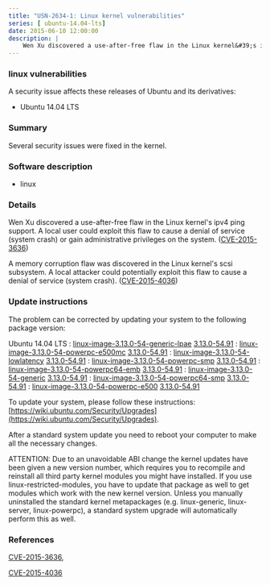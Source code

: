 ```yaml
---
title: "USN-2634-1: Linux kernel vulnerabilities"
series: [ ubuntu-14.04-lts]
date: 2015-06-10 12:00:00
description: |
    Wen Xu discovered a use-after-free flaw in the Linux kernel&#39;s ipv4 ping support. A local user could exploit this flaw to cause a denial of service (system crash) or gain administrative privileges on the system. ([CVE-2015-3636](http://people.ubuntu.com/~ubuntu-security/cve/CVE-2015-3636))
--- 
```

 
### linux vulnerabilities

A security issue affects these releases of Ubuntu and its derivatives:

* Ubuntu 14.04 LTS

### Summary

Several security issues were fixed in the kernel. 

### Software description

* linux 

### Details

Wen Xu discovered a use-after-free flaw in the Linux kernel&#39;s ipv4 ping support. A local user could exploit this flaw to cause a denial of service (system crash) or gain administrative privileges on the system. ([CVE-2015-3636](http://people.ubuntu.com/~ubuntu-security/cve/CVE-2015-3636))

A memory corruption flaw was discovered in the Linux kernel&#39;s scsi subsystem. A local attacker could potentially exploit this flaw to cause a denial of service (system crash). ([CVE-2015-4036](http://people.ubuntu.com/~ubuntu-security/cve/CVE-2015-4036)) 

### Update instructions

The problem can be corrected by updating your system to the following package version:

Ubuntu 14.04 LTS
 : [linux-image-3.13.0-54-generic-lpae](https://launchpad.net/ubuntu/+source/linux) <span> [3.13.0-54.91](https://launchpad.net/ubuntu/+source/linux/3.13.0-54.91) </span> 
 : [linux-image-3.13.0-54-powerpc-e500mc](https://launchpad.net/ubuntu/+source/linux) <span> [3.13.0-54.91](https://launchpad.net/ubuntu/+source/linux/3.13.0-54.91) </span> 
 : [linux-image-3.13.0-54-lowlatency](https://launchpad.net/ubuntu/+source/linux) <span> [3.13.0-54.91](https://launchpad.net/ubuntu/+source/linux/3.13.0-54.91) </span> 
 : [linux-image-3.13.0-54-powerpc-smp](https://launchpad.net/ubuntu/+source/linux) <span> [3.13.0-54.91](https://launchpad.net/ubuntu/+source/linux/3.13.0-54.91) </span> 
 : [linux-image-3.13.0-54-powerpc64-emb](https://launchpad.net/ubuntu/+source/linux) <span> [3.13.0-54.91](https://launchpad.net/ubuntu/+source/linux/3.13.0-54.91) </span> 
 : [linux-image-3.13.0-54-generic](https://launchpad.net/ubuntu/+source/linux) <span> [3.13.0-54.91](https://launchpad.net/ubuntu/+source/linux/3.13.0-54.91) </span> 
 : [linux-image-3.13.0-54-powerpc64-smp](https://launchpad.net/ubuntu/+source/linux) <span> [3.13.0-54.91](https://launchpad.net/ubuntu/+source/linux/3.13.0-54.91) </span> 
 : [linux-image-3.13.0-54-powerpc-e500](https://launchpad.net/ubuntu/+source/linux) <span> [3.13.0-54.91](https://launchpad.net/ubuntu/+source/linux/3.13.0-54.91) </span> 

To update your system, please follow these instructions: [https://wiki.ubuntu.com/Security/Upgrades](https://wiki.ubuntu.com/Security/Upgrades).

After a standard system update you need to reboot your computer to make all the necessary changes.

ATTENTION: Due to an unavoidable ABI change the kernel updates have been given a new version number, which requires you to recompile and reinstall all third party kernel modules you might have installed. If you use linux-restricted-modules, you have to update that package as well to get modules which work with the new kernel version. Unless you manually uninstalled the standard kernel metapackages (e.g. linux-generic, linux-server, linux-powerpc), a standard system upgrade will automatically perform this as well. 

### References

 [CVE-2015-3636](http://people.ubuntu.com/~ubuntu-security/cve/CVE-2015-3636), 

 [CVE-2015-4036](http://people.ubuntu.com/~ubuntu-security/cve/CVE-2015-4036)
 
